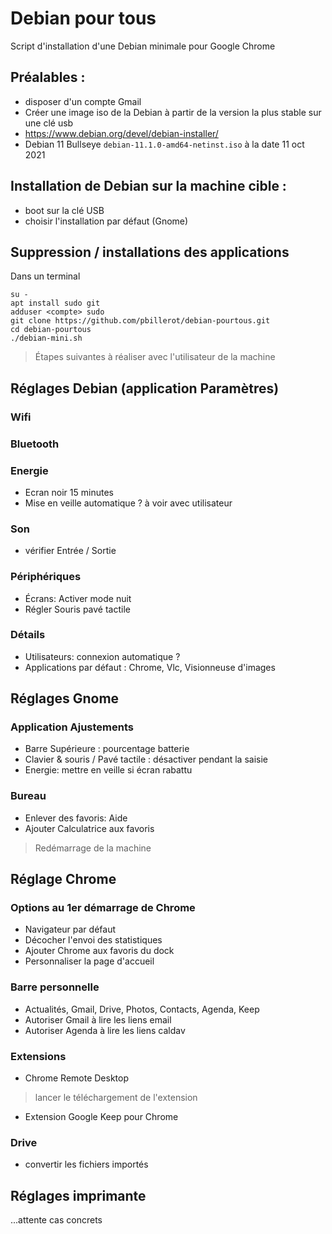 # Debian pour tous

Script d'installation d'une Debian minimale pour Google Chrome

## Préalables :
- disposer d'un compte Gmail
- Créer une image iso de la Debian à partir de la version la plus stable sur une clé usb
- https://www.debian.org/devel/debian-installer/
- Debian 11 Bullseye ```debian-11.1.0-amd64-netinst.iso``` à la date 11 oct 2021

## Installation de Debian sur la machine cible :
- boot sur la clé USB
- choisir l'installation par défaut (Gnome)

## Suppression / installations des applications
Dans un terminal
```
su -
apt install sudo git
adduser <compte> sudo
git clone https://github.com/pbillerot/debian-pourtous.git
cd debian-pourtous
./debian-mini.sh
```

> Étapes suivantes à réaliser avec l'utilisateur de la machine 

## Réglages Debian (application Paramètres)
### Wifi

### Bluetooth

### Energie
- Ecran noir 15 minutes
- Mise en veille automatique ? à voir avec utilisateur
### Son
- vérifier Entrée / Sortie
### Périphériques
- Écrans: Activer mode nuit
- Régler Souris pavé tactile
### Détails
- Utilisateurs: connexion automatique ?
- Applications par défaut : Chrome, Vlc, Visionneuse d'images

## Réglages Gnome 
### Application Ajustements
- Barre Supérieure : pourcentage batterie
- Clavier & souris / Pavé tactile : désactiver pendant la saisie
- Energie: mettre en veille si écran rabattu
### Bureau
- Enlever des favoris: Aide
- Ajouter Calculatrice aux favoris

> Redémarrage de la machine 

## Réglage Chrome
### Options au 1er démarrage de Chrome
- Navigateur par défaut
- Décocher l'envoi des statistiques
- Ajouter Chrome aux favoris du dock
- Personnaliser la page d'accueil
### Barre personnelle
- Actualités, Gmail, Drive, Photos, Contacts, Agenda, Keep
- Autoriser Gmail à lire les liens email
- Autoriser Agenda à lire les liens caldav
### Extensions
- Chrome Remote Desktop
> lancer le téléchargement de l'extension
- Extension Google Keep pour Chrome
### Drive
- convertir les fichiers importés

## Réglages imprimante
...attente cas concrets



